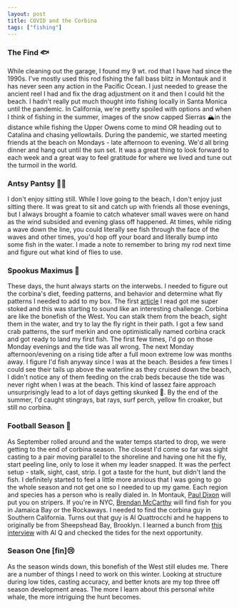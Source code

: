 ```yaml
---
layout: post
title: COVID and the Corbina
tags: ["fishing"]
---
```

### The Find 🐟
While cleaning out the garage, I found my 9 wt. rod that I have had since the 1990s. I've mostly used this rod fishing the fall bass blitz in Montauk and it has never seen any action in the Pacific Ocean. I just needed to grease the ancient reel I had and fix the drag adjustment on it and then I could hit the beach. I hadn't really put much thought into fishing locally in Santa Monica until the pandemic. In California, we're pretty spoiled with options and when I think of fishing in the summer, images of the snow capped Sierras 🏔️in the distance while fishing the Upper Owens come to mind OR heading out to Catalina and chasing yellowtails. During the pandemic, we started meeting friends at the beach on Mondays - late afternoon to evening. We'd all bring dinner and hang out until the sun set. It was a great thing to look forward to each week and a great way to feel gratitude for where we lived and tune out the turmoil in the world.

### Antsy Pantsy 🏄‍♂️
I don't enjoy sitting still. While I love going to the beach, I don't enjoy just sitting there. It was great to sit and catch up with friends all those evenings, but I always brought a foamie to catch whatever small waves were on hand as the wind subsided and evening glass off happened. At times, while riding a wave down the line, you could literally see fish through the face of the waves and other times, you'd hop off your board and literally bump into some fish in the water. I made a note to remember to bring my rod next time and figure out what kind of flies to use.

### Spookus Maximus 👻
These days, the hunt always starts on the interwebs. I needed to figure out the corbina's diet, feeding patterns, and behavior and determine what fly patterns I needed to add to my box. The first [article](https://www.espn.com/outdoors/fishing/news/story?page=f_fea_corbina_SoCal_flyfishing_B.Becher) I read got me super stoked and this was starting to sound like an interesting challenge. Corbina are like the bonefish of the West. You can stalk them from the beach, sight them in the water, and try to lay the fly right in their path. I got a few sand crab patterns, the surf merkin and one optimistically named corbina crack and got ready to land my first fish. The first few times, I'd go on those Monday evenings and the tide was all wrong. The next Monday afternoon/evening on a rising tide after a full moon extreme low was months away. I figure I'd fish anyway since I was at the beach. Besides a few times I could see their tails up above the waterline as they cruised down the beach, I didn't notice any of them feeding on the crab beds because the tide was never right when I was at the beach. This kind of lassez faire approach unsurprisingly lead to a lot of days getting skunked 🦨. By the end of the summer, I'd caught stingrays, bat rays, surf perch, yellow fin croaker, but still no corbina.

### Football Season 🍂
As September rolled around and the water temps started to drop, we were getting to the end of corbina season. The closest I'd come so far was sight casting to a pair moving parallel to the shoreline and having one hit the fly, start peeling line, only to lose it when my leader snapped. It was the perfect setup - stalk, sight, cast, strip. I got a taste for the hunt, but didn't land the fish. I definitely started to feel a little more anxious that I was going to go the whole season and not get one so I needed to up my game. Each region and species has a person who is really dialed in. In Montauk, [Paul Dixon](http://www.flyfishingmontauk.com/) will put you on stripers. If you're in NYC, [Brendan McCarthy](https://www.urbanflyguide.com/) will find fish for you in Jamaica Bay or the Rockaways. I needed to find the corbina guy in Southern California. Turns out that guy is Al Quattrocchi and he happens to originally be from Sheepshead Bay, Brooklyn. I learned a bunch from [this interview](https://socal.barbless.co/stalking-corbina-with-al-q/) with Al Q and checked the tides for the next opportunity.

### Season One [fin]😢
As the season winds down, this bonefish of the West still eludes me. There are a number of things I need to work on this winter. Looking at structure during low tides, casting accuracy, and better knots are my top three off season development areas. The more I learn about this personal white whale, the more intriguing the hunt becomes.